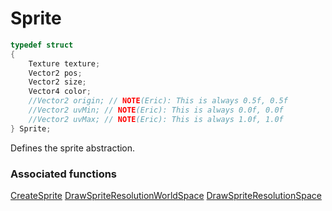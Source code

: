 # Sprite

```c++
typedef struct
{
    Texture texture;
    Vector2 pos;
    Vector2 size;
    Vector4 color;
    //Vector2 origin; // NOTE(Eric): This is always 0.5f, 0.5f
    //Vector2 uvMin; // NOTE(Eric): This is always 0.0f, 0.0f
    //Vector2 uvMax; // NOTE(Eric): This is always 1.0f, 1.0f
} Sprite;
```

Defines the sprite abstraction.


### Associated functions
[CreateSprite](../Functions/CreateSprite.md)
[DrawSpriteResolutionWorldSpace](../Functions/DrawSpriteResolutionWorldSpace.md)
[DrawSpriteResolutionSpace](../Functions/DrawSpriteResolutionSpace.md)
